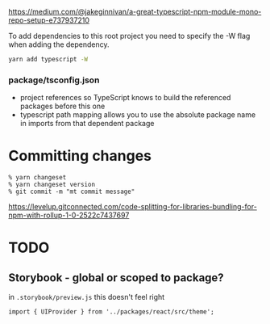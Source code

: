 https://medium.com/@jakeginnivan/a-great-typescript-npm-module-mono-repo-setup-e737937210


To add dependencies to this root project you need to specify the -W flag when adding the dependency.

```sh
yarn add typescript -W
```

### package/tsconfig.json

- project references so TypeScript knows to build the referenced packages before this one
- typescript path mapping allows you to use the absolute package name in imports from that dependent package

# Committing changes

```
% yarn changeset
% yarn changeset version
% git commit -m "mt commit message"
```

https://levelup.gitconnected.com/code-splitting-for-libraries-bundling-for-npm-with-rollup-1-0-2522c7437697

# TODO

## Storybook - global or scoped to package?

in `.storybook/preview.js` this doesn't feel right

```
import { UIProvider } from '../packages/react/src/theme';
```